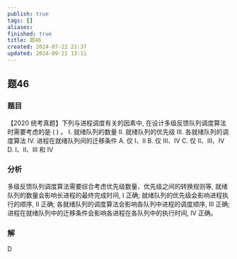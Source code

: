 ```yaml
---
publish: true
tags: []
aliases: 
finished: true
title: 题46
created: 2024-07-22 21:37
updated: 2024-09-21 13:11
---
```

## 题46
### 题目
【2020 统考真题】下列与进程调度有关的因素中, 在设计多级反馈队列调度算法时需要考虑的是 ( ) 。
I. 就绪队列的数量 
II. 就绪队列的优先级 
III. 各就绪队列的调度算法
IV. 进程在就绪队列间的迁移条件
A. 仅 I、II 
B. 仅 III、IV 
C. 仅 II、III、IV 
D. I、II、III 和 IV
### 分析
多级反馈队列调度算法需要综合考虑优先级数量、优先级之间的转换规则等, 就绪队列的数量会影响长进程的最终完成时间, I 正确; 
就绪队列的优先级会影响进程执行的顺序, II 正确; 
各就绪队列的调度算法会影响各队列中进程的调度顺序, III 正确; 
进程在就绪队列中的迁移条件会影响各进程在各队列中的执行时间, IV 正确。
### 解
D